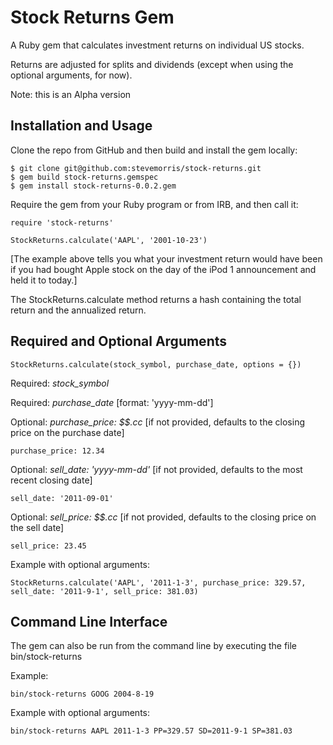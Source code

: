 # Stock Returns Gem

A Ruby gem that calculates investment returns on individual US stocks.

Returns are adjusted for splits and dividends (except when using the optional arguments, for now).

Note: this is an Alpha version

## Installation and Usage

Clone the repo from GitHub and then build and install the gem locally:

    $ git clone git@github.com:stevemorris/stock-returns.git
    $ gem build stock-returns.gemspec
    $ gem install stock-returns-0.0.2.gem

Require the gem from your Ruby program or from IRB, and then call it:

    require 'stock-returns'
    
    StockReturns.calculate('AAPL', '2001-10-23')

[The example above tells you what your investment return would have been if you had bought Apple stock on the day of the iPod 1 announcement and held it to today.]

The StockReturns.calculate method returns a hash containing the total return and the annualized return.

## Required and Optional Arguments

    StockReturns.calculate(stock_symbol, purchase_date, options = {})
    
Required: *stock_symbol*

Required: *purchase_date* [format: 'yyyy-mm-dd']

Optional: *purchase_price: $$.cc* [if not provided, defaults to the closing price on the purchase date]

    purchase_price: 12.34

Optional: *sell_date: 'yyyy-mm-dd'* [if not provided, defaults to the most recent closing date]

    sell_date: '2011-09-01'

Optional: *sell_price: $$.cc*  [if not provided, defaults to the closing price on the sell date]

    sell_price: 23.45

Example with optional arguments:

    StockReturns.calculate('AAPL', '2011-1-3', purchase_price: 329.57, sell_date: '2011-9-1', sell_price: 381.03)

## Command Line Interface

The gem can also be run from the command line by executing the file bin/stock-returns

Example:

    bin/stock-returns GOOG 2004-8-19

Example with optional arguments:

    bin/stock-returns AAPL 2011-1-3 PP=329.57 SD=2011-9-1 SP=381.03

